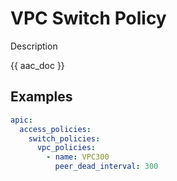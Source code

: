 # VPC Switch Policy

Description

{{ aac_doc }}
## Examples

```yaml
apic:
  access_policies:
    switch_policies:
      vpc_policies:
        - name: VPC300
          peer_dead_interval: 300
```
